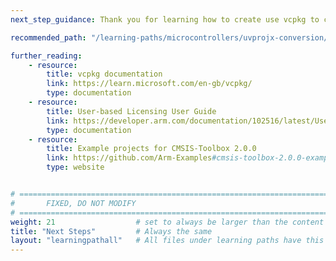 ```yaml
---
next_step_guidance: Thank you for learning how to create use vcpkg to create reproducible installations on the command line.

recommended_path: "/learning-paths/microcontrollers/uvprojx-conversion/"

further_reading:
    - resource:
        title: vcpkg documentation
        link: https://learn.microsoft.com/en-gb/vcpkg/
        type: documentation
    - resource:
        title: User-based Licensing User Guide
        link: https://developer.arm.com/documentation/102516/latest/User-based-licensing-overview
        type: documentation
    - resource:
        title: Example projects for CMSIS-Toolbox 2.0.0
        link: https://github.com/Arm-Examples#cmsis-toolbox-2.0.0-examples
        type: website


# ================================================================================
#       FIXED, DO NOT MODIFY
# ================================================================================
weight: 21                  # set to always be larger than the content in this path, and one more than 'review'
title: "Next Steps"         # Always the same
layout: "learningpathall"   # All files under learning paths have this same wrapper
---
```

